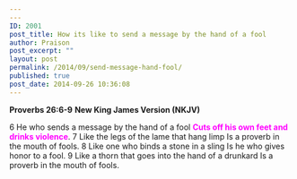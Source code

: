 ```yaml
---
---
ID: 2001
post_title: How its like to send a message by the hand of a fool
author: Praison
post_excerpt: ""
layout: post
permalink: /2014/09/send-message-hand-fool/
published: true
post_date: 2014-09-26 10:36:08
---
```

<strong>Proverbs 26:6-9</strong>
<strong> New King James Version (NKJV)</strong>

6 He who sends a message by the hand of a fool
<span style="color: #ff00ff;"><strong>Cuts off his own feet and drinks violence</strong></span>.
7 Like the legs of the lame that hang limp
Is a proverb in the mouth of fools.
8 Like one who binds a stone in a sling
Is he who gives honor to a fool.
9 Like a thorn that goes into the hand of a drunkard
Is a proverb in the mouth of fools.